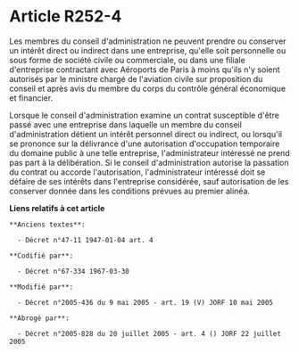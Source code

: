 # Article R252-4

Les membres du conseil d'administration ne peuvent prendre ou conserver un intérêt direct ou indirect dans une entreprise,
qu'elle soit personnelle ou sous forme de société civile ou commerciale, ou dans une filiale d'entreprise contractant avec
Aéroports de Paris à moins qu'ils n'y soient autorisés par le ministre chargé de l'aviation civile sur proposition du conseil
et après avis du membre du corps du contrôle général économique et financier.

Lorsque le conseil d'administration examine un contrat susceptible d'être passé avec une entreprise dans laquelle un membre
du conseil d'administration détient un intérêt personnel direct ou indirect, ou lorsqu'il se prononce sur la délivrance d'une
autorisation d'occupation temporaire du domaine public à une telle entreprise, l'administrateur intéressé ne prend pas part à
la délibération. Si le conseil d'administration autorise la passation du contrat ou accorde l'autorisation, l'administrateur
intéressé doit se défaire de ses intérêts dans l'entreprise considérée, sauf autorisation de les conserver donnée dans les
conditions prévues au premier alinéa.

**Liens relatifs à cet article**

	**Anciens textes**:

	  - Décret n°47-11 1947-01-04 art. 4

	**Codifié par**:

	  - Décret n°67-334 1967-03-30

	**Modifié par**:

	  - Décret n°2005-436 du 9 mai 2005 - art. 19 (V) JORF 10 mai 2005

	**Abrogé par**:

	  - Décret n°2005-828 du 20 juillet 2005 - art. 4 () JORF 22 juillet 2005
